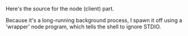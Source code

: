 Here's the source for the node (client) part.

Because it's a long-running background process, I spawn it off using a 'wrapper' node program, which tells the shell to ignore STDIO.
